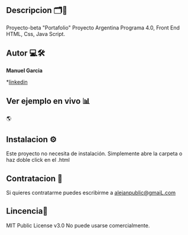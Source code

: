 ## Descripcion 🗂️📂
 Proyecto-beta "Portafolio"
Proyecto Argentina Programa 4.0, Front End HTML, Css, Java Script.

## Autor 💻🛠️
**Manuel Garcia**

*[linkedin](https://www.linkedin.com/in/alejanpublic/)


## Ver ejemplo en vivo 📊
🌎  

## Instalacion ⚙️
Este proyecto no necesita de instalación. Simplemente abre la carpeta o haz doble click en el .html

## Contratacion 📲
Si quieres contratarme puedes escribirme a alejanpublic@gmaiL.com

## Lincencia📧
MIT Public License v3.0
No puede usarse comercialmente.

